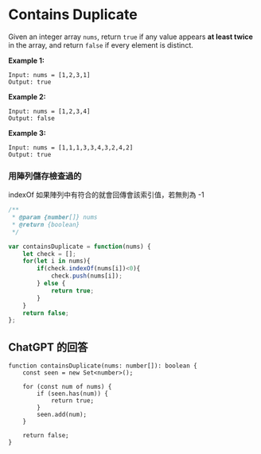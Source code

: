# Contains Duplicate

Given an integer array `nums`, return `true`  if any value appears **at least twice**  in the array, and return `false`  if every element is distinct.

**Example 1:**

```
Input: nums = [1,2,3,1]
Output: true
```

**Example 2:**

```
Input: nums = [1,2,3,4]
Output: false
```

**Example 3:**

```
Input: nums = [1,1,1,3,3,4,3,2,4,2]
Output: true

```

### 用陣列儲存檢查過的

indexOf 如果陣列中有符合的就會回傳會該索引值，若無則為 -1

```jsx
/**
 * @param {number[]} nums
 * @return {boolean}
 */

var containsDuplicate = function(nums) {
    let check = [];
    for(let i in nums){
        if(check.indexOf(nums[i])<0){
            check.push(nums[i]);
        } else {
            return true;
        }
    }
    return false;
};
```

## ChatGPT 的回答

```tsx
function containsDuplicate(nums: number[]): boolean {
    const seen = new Set<number>();

    for (const num of nums) {
        if (seen.has(num)) {
            return true;
        }
        seen.add(num);
    }

    return false;
}
```
